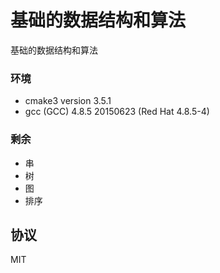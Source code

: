 # 基础的数据结构和算法
基础的数据结构和算法

### 环境
 - cmake3 version 3.5.1
 - gcc (GCC) 4.8.5 20150623 (Red Hat 4.8.5-4)

### 剩余

 - 串
 - 树
 - 图
 - 排序

协议
----

MIT
